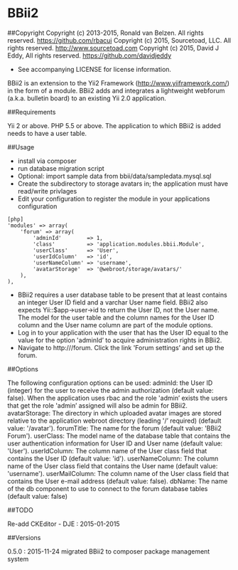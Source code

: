 ﻿BBii2
=====


##Copyright
Copyright (c) 2013-2015, Ronald van Belzen. All rights reserved. https://github.com/rbacui
Copyright (c) 2015, Sourcetoad, LLC. All rights reserved. http://www.sourcetoad.com
Copyright (c) 2015, David J Eddy, All rights reserved. https://github.com/davidjeddy

 - See accompanying LICENSE for license information.

BBii2 is an extension to the Yii2 Framework (http://www.yiiframework.com/) 
in the form of a module. BBii2 adds and integrates a lightweight webforum (a.k.a. 
bulletin board) to an existing Yii 2.0 application.


##Requirements

Yii 2 or above.
PHP 5.5 or above.
The application to which BBii2 is added needs to have a user table.


##Usage

* install via composer
* run database migration script
* Optional: import sample data from bbii/data/sampledata.mysql.sql
* Create the subdirectory to storage avatars in; the application must have read/write privlages
* Edit your configuration to register the module in your applications configuration

~~~
[php]
'modules' => array(
	'forum' => array(
		'adminId'        => 1,
		'class'          => 'application.modules.bbii.Module',
		'userClass'      => 'User',
		'userIdColumn'   => 'id',
		'userNameColumn' => 'username',
        'avatarStorage'  => '@webroot/storage/avatars/'
	),
),
~~~

* BBii2 requires a user database table to be present that at least contains an 
  integer User ID field and a varchar User name field. BBii2 also expects 
  Yii::$app->user->id to return the User ID, not the User name. The model for 
  the user table and the column names for the User ID column and the User name 
  column are part of the module options.
* Log in to your application with the user that has the User ID equal to the 
  value for the option 'adminId’ to acquire administration rights in BBii2.
* Navigate to http://<your base url>/forum. Click the link 'Forum settings’ and 
  set up the forum.

##Options

The following configuration options can be used:
adminId:        	the User ID (integer) for the user to receive the admin 
					authorization (default value: false). When the application
					uses rbac and the role 'admin’ exists the users that get 
					the role 'admin’ assigned will also be admin for BBii2.
avatarStorage:  	The directory in which uploaded avatar images are stored 
					relative to the application webroot directory (leading '/’ 
					required) (default value: '/avatar').
forumTitle:     	The name for the forum (default value: 'BBii2 Forum').
userClass:      	The model name of the database table that contains the user 
					authentication information for User ID and User name 
					(default value: 'User').
userIdColumn:   	The column name of the User class field that contains the 
					User ID (default value: 'id').
userNameColumn: 	The column name of the User class field that contains the 
					User name (default value: 'username').
userMailColumn: 	The column name of the User class field that contains the 
					User e-mail address (default value: false).
dbName:				The name of the db component to use to connect to the forum 
					database tables (default value: false)


##TODO

Re-add CKEditor - DJE : 2015-01-2015


##Versions

0.5.0 : 2015-11-24 migrated BBii2 to composer package management system